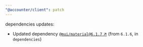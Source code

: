 ```yaml
---
"@accounter/client": patch
---
```

dependencies updates:
  - Updated dependency [`@mui/material@6.1.7` ↗︎](https://www.npmjs.com/package/@mui/material/v/6.1.7) (from `6.1.6`, in `dependencies`)
